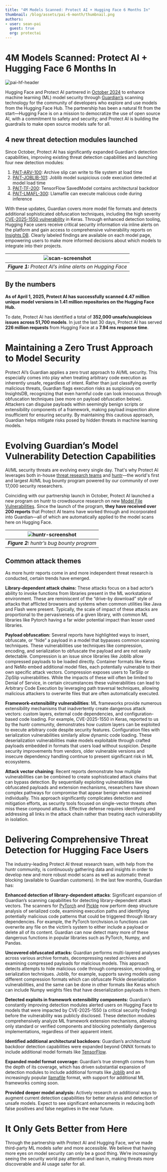 ```yaml
---
title: "4M Models Scanned: Protect AI + Hugging Face 6 Months In"
thumbnail: /blog/assets/pai-6-month/thumbnail.png
authors:
- user: sean-pai
  guest: true
  org: protectai
---
```


# 4M Models Scanned: Protect AI \+ Hugging Face 6 Months In

![pai-hf-header](https://huggingface.co/datasets/huggingface/documentation-images/resolve/main/blog/pai-6-month/pai-hf-header.png)

Hugging Face and Protect AI partnered in [October 2024](https://protectai.com/blog/protect-ai-hugging-face-ml-supply-chain) to enhance machine learning (ML) model security through [Guardian’s](https://protectai.com/guardian) scanning technology for the community of developers who explore and use models from the Hugging Face Hub. The partnership has been a natural fit from the start—Hugging Face is on a mission to democratize the use of open source AI, with a commitment to safety and security; and Protect AI is building the guardrails to make open source models safe for all.

## 4 new threat detection modules launched

Since October, Protect AI has significantly expanded Guardian's detection capabilities, improving existing threat detection capabilities and launching four new detection modules:

1. [PAIT-ARV-100](https://protectai.com/insights/knowledge-base/deserialization-threats/PAIT-ARV-100): Archive slip can write to file system at load time  
2. [PAIT-JOBLIB-101](https://protectai.com/insights/knowledge-base/deserialization-threats/PAIT-JOBLIB-101): Joblib model suspicious code execution detected at model load time  
3. [PAIT-TF-200](https://protectai.com/insights/knowledge-base/backdoor-threats/PAIT-TF-200): TensorFlow SavedModel contains architectural backdoor  
4. [PAIT-LMAFL-300](https://protectai.com/insights/knowledge-base/runtime-threats/PAIT-LMAFL-300): Llamafile can execute malicious code during inference

With these updates, Guardian covers more model file formats and detects additional sophisticated obfuscation techniques, including the high severity [CVE-2025-1550 vulnerability](https://protectai.com/insights/knowledge-base/runtime-threats/PAIT-KERAS-301) in Keras. Through enhanced detection tooling, Hugging Face users receive critical security information via inline alerts on the platform and gain access to comprehensive vulnerability reports on [Insights DB](https://protectai.com/insights). Clearly labeled findings are available on each model page, empowering users to make more informed decisions about which models to integrate into their projects.

|![scan-screenshot](https://huggingface.co/datasets/huggingface/documentation-images/resolve/main/blog/pai-6-month/scan-screenshot.png)|
|:--:|
|***Figure 1:** Protect AI’s inline alerts on Hugging Face*|

## By the numbers

**As of April 1, 2025, Protect AI has successfully scanned 4.47 million unique model versions in 1.41 million repositories on the Hugging Face Hub.**

To date, Protect AI has identified a total of **352,000 unsafe/suspicious issues across 51,700 models**. In just the last 30 days, Protect AI has served **226 million requests** from Hugging Face at a **7.94 ms response time**.

# **Maintaining a Zero Trust Approach to Model Security**

Protect AI’s Guardian applies a zero trust approach to AI/ML security. This especially comes into play when treating arbitrary code execution as inherently unsafe, regardless of intent. Rather than just classifying overtly malicious threats, Guardian flags execution risks as suspicious on InsightsDB, recognizing that even harmful code can look innocuous through obfuscation techniques (see more on payload obfuscation below). Attackers can disguise payloads within seemingly benign scripts or extensibility components of a framework, making payload inspection alone insufficient for ensuring security. By maintaining this cautious approach, Guardian helps mitigate risks posed by hidden threats in machine learning models.

# **Evolving Guardian’s Model Vulnerability Detection Capabilities** 

AI/ML security threats are evolving every single day. That's why Protect AI leverages both in-house [threat research teams](https://protectai.com/threat-research) and [huntr](https://huntr.com)—the world's first and largest AI/ML bug bounty program powered by our community of over 17,000 security researchers.

Coinciding with our partnership launch in October, Protect AI launched a new program on huntr to crowdsource research on new [Model File Vulnerabilities](https://blog.huntr.com/hunting-vulnerabilities-in-machine-learning-model-file-formats). Since the launch of the program, **they have  received over 200 reports** that Protect AI teams have worked through and incorporated into Guardian—all of which are automatically applied to the model scans here on Hugging Face. 

|![huntr-screenshot](https://huggingface.co/datasets/huggingface/documentation-images/resolve/main/blog/pai-6-month/huntr-screenshot.png)|
|:--:|
|***Figure 2:** huntr’s bug bounty program*|

## Common attack themes

As more huntr reports come in and more independent threat research is conducted, certain trends have emerged.

**Library-dependent attack chains:** These attacks focus on a bad actor’s ability to invoke functions from libraries present in the ML workstations environment. These are reminiscent of the “drive-by download” style of attacks that afflicted browsers and systems when common utilities like Java and Flash were present. Typically, the scale of impact of these attacks are proportional to the pervasiveness of a given library, with common ML libraries like Pytorch having a far wider potential impact than lesser used libraries. 

**Payload obfuscation:** Several reports have highlighted ways to insert, obfuscate, or “hide” a payload in a model that bypasses common scanning techniques. These vulnerabilities use techniques like compression, encoding, and serialization to obfuscate the payload and are not easily detectable. Compression is an issue since libraries like Joblib allow compressed payloads to be loaded directly. Container formats like Keras and NeMo embed additional model files, each potentially vulnerable to their own specific attack vectors. Compression exposes users to TarSlip or ZipSlip vulnerabilities. While the impacts of these will often be limited to Denial of Service, in certain circumstances these vulnerabilities can lead to Arbitrary Code Execution by leveraging path traversal techniques, allowing malicious attackers to overwrite files that are often automatically executed.

**Framework-extensibility vulnerabilities**: ML frameworks provide numerous extensibility mechanisms that inadvertently create dangerous attack vectors: custom layers, external code dependencies, and configuration-based code loading. For example, CVE-2025-1550 in Keras, reported to us by the huntr community, demonstrates how custom layers can be exploited to execute arbitrary code despite security features. Configuration files with serialization vulnerabilities similarly allow dynamic code loading. These deserialization vulnerabilities make models exploitable through crafted payloads embedded in formats that users load without suspicion. Despite security improvements from vendors, older vulnerable versions and insecure dependency handling continue to present significant risk in ML ecosystems.

**Attack vector chaining**: Recent reports demonstrate how multiple vulnerabilities can be combined to create sophisticated attack chains that can bypass detection. By sequentially exploiting vulnerabilities like obfuscated payloads and extension mechanisms, researchers have shown complex pathways for compromise that appear benign when examined individually. This approach significantly complicates detection and mitigation efforts, as security tools focused on single-vector threats often miss these compound attacks. Effective defense requires identifying and addressing all links in the attack chain rather than treating each vulnerability in isolation.

# **Delivering Comprehensive Threat Detection for Hugging Face Users**

The industry-leading Protect AI threat research team, with help from the huntr community, is continuously gathering data and insights in order to develop new and more robust model scans as well as automatic threat blocking (available to Guardian customers). In the last few months, Guardian has:

**Enhanced detection of library-dependent attacks**: Significant expansion of Guardian’s scanning capabilities for detecting library-dependent attack vectors. The scanners for [PyTorch](https://protectai.com/insights/knowledge-base/deserialization-threats/PAIT-PYTCH-101) and [Pickle](https://protectai.com/insights/knowledge-base/deserialization-threats/PAIT-PKL-101) now perform deep structure analysis of serialized code, examining execution paths and identifying potentially malicious code patterns that could be triggered through library dependencies. For example, the PyTorch torchvision.io functions can overwrite any file on the victim’s system to either include a payload or delete all of its content. Guardian can now detect many more of these dangerous functions in popular libraries such as PyTorch, Numpy, and Pandas.

**Uncovered obfuscated attacks:** Guardian performs multi-layered analyses across various archive formats, decompressing nested archives and examining compressed payloads for malicious models. This approach detects attempts to hide malicious code through compression, encoding, or serialization techniques. Joblib, for example, supports saving models using different compression formats which can obfuscate Pickle deserialization vulnerabilities, and the same can be done in other formats like Keras which can include Numpy weights files that have deserialization payloads in them.

**Detected exploits in framework extensibility components:** Guardian’s constantly improving detection modules alerted users on Hugging Face to models that were impacted by CVE-2025-1550 (a critical security finding) before the vulnerability was publicly disclosed. These detection modules comprehensively analyze ML framework extension mechanisms, allowing only standard or verified components and blocking potentially dangerous implementations, regardless of their apparent intent. 

**Identified additional architectural backdoors**: Guardian’s architectural backdoor detection capabilities were expanded beyond ONNX formats to include additional model formats like [TensorFlow](https://protectai.com/insights/knowledge-base/backdoor-threats/PAIT-TF-200). 

**Expanded model format coverage:** Guardian’s true strength comes from the depth of its coverage, which has driven substantial expansion of detection modules to include additional formats like [Joblib](https://protectai.com/insights/knowledge-base/deserialization-threats/PAIT-JOBLIB-100) and an increasingly popular [llamafile](https://protectai.com/insights/knowledge-base/runtime-threats/PAIT-LMAFL-300) format, with support for additional ML frameworks coming soon. 

**Provided deeper model analysis:** Actively research on additional ways to augment current detection capabilities for better analysis and detection of unsafe models. Expect to see significant enhancements in reducing both false positives and false negatives in the near future. 

# **It Only Gets Better from Here**

Through the partnership with Protect AI and Hugging Face, we’ve made third-party ML models safer and more accessible. We believe that having more eyes on model security can only be a good thing. We’re increasingly seeing the security world pay attention and lean in, making threats more discoverable and AI usage safer for all.

